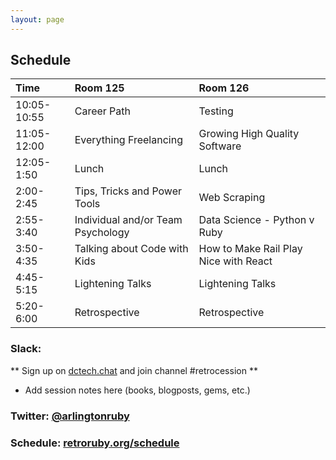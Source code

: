 ```yaml
---
layout: page
---
```


## Schedule

| Time        | Room 125      | Room 126      |
| :-----------|:--------------|:--------------|
| 10:05-10:55 | Career Path   | Testing       |
| 11:05-12:00 | Everything Freelancing | Growing High Quality Software |
| 12:05-1:50  | Lunch         | Lunch         |
| 2:00-2:45   | Tips, Tricks and Power Tools  | Web Scraping  |
| 2:55-3:40   | Individual and/or Team Psychology | Data Science - Python v Ruby  |
| 3:50-4:35   | Talking about Code with Kids | How to Make Rail Play Nice with React  |
| 4:45-5:15   | Lightening Talks | Lightening Talks |
| 5:20-6:00   | Retrospective | Retrospective |

### Slack:
** Sign up on [dctech.chat](http://dctech.chat) and join channel #retrocession **
+ Add session notes here (books, blogposts, gems, etc.)  

### Twitter: [@arlingtonruby](https://twitter.com/arlingtonruby)
### Schedule: [retroruby.org/schedule](http://retroruby.org/schedule)
